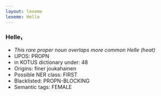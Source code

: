 ```yaml
---
layout: lexeme
lexeme: Helle
---
```


###  Helle₁

* _This rare proper noun overlaps more common *Helle* (heat)_
* UPOS:  PROPN
* in KOTUS dictionary under:  48
* Origins: finer joukahainen 
* Possible NER class:  FIRST
* Blacklisted:  PROPN-BLOCKING
* Semantic tags:  FEMALE

